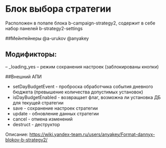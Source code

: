# Блок выбора стратегии

Расположен в попапе блока b-campaign-strategy2, содержит в себе набор панелей b-strategy2-settings

##Мейнтейнеры
@a-urukov
@anyakey

## Модификторы:
– _loading_yes – режим сохранения настроек (заблокированы кнопки)

##Внешний АПИ
- setDayBudgetEvent - проброска обработчика события дневного бюджета (превышение количества допустимых установок)
- isDayBudgetEnabled - возвращает флаг, возможна ли установка ДБ для текущей стратегии
- save - сохранение настроек стратегии
- update - обновление данных стратегии
- cancel - отмена изменений
- destruct - деструктор

Описание:
https://wiki.yandex-team.ru/users/anyakey/Format-dannyx-blokov-b-strategy2/
